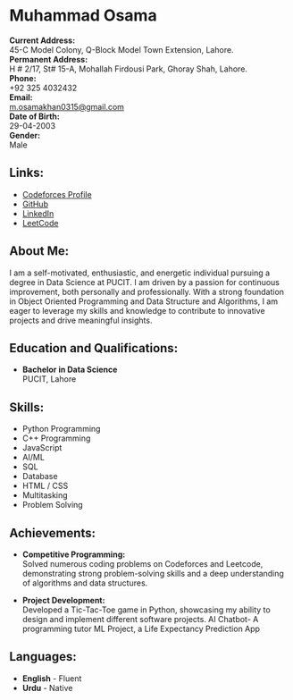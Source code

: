 # Muhammad Osama

**Current Address:**                            
45-C Model Colony, Q-Block Model Town Extension, Lahore.                      
**Permanent Address:**  
H # 2/17, St# 15-A, Mohallah Firdousi Park, Ghoray Shah, Lahore.  
**Phone:**  
+92 325 4032432  
**Email:**  
[m.osamakhan0315@gmail.com](mailto:m.osamakhan0315@gmail.com)  
**Date of Birth:**  
29-04-2003       
**Gender:**  
Male  

## Links:
- [Codeforces Profile](https://codeforces.com/profile/OSAMA_KHAN)
- [GitHub](https://github.com/ok315)
- [LinkedIn](https://www.linkedin.com/in/muhammad-osama-khan-4573a6295/)
- [LeetCode](https://leetcode.com/u/osama_k/)

## About Me:
I am a self-motivated, enthusiastic, and energetic individual pursuing a degree in Data Science at PUCIT. I am driven by a passion for continuous improvement, both personally and professionally. With a strong foundation in Object Oriented Programming and Data Structure and Algorithms, I am eager to leverage my skills and knowledge to contribute to innovative projects and drive meaningful insights.

## Education and Qualifications:
- **Bachelor in Data Science**  
  PUCIT, Lahore

## Skills:
- Python Programming
- C++ Programming
- JavaScript
- AI/ML 
- SQL
- Database
- HTML / CSS
- Multitasking
- Problem Solving


## Achievements:
- **Competitive Programming:**  
  Solved numerous coding problems on Codeforces and Leetcode, demonstrating strong problem-solving skills and a deep understanding of algorithms and data structures.

- **Project Development:**  
  Developed a Tic-Tac-Toe game in Python, showcasing my ability to design and implement different software projects.
  AI Chatbot- A programming tutor
  ML Project, a Life Expectancy Prediction App

## Languages:
- **English** - Fluent
- **Urdu** - Native

